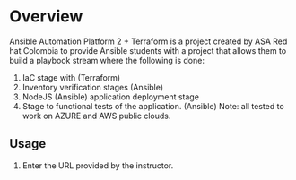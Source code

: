 # Overview

Ansible Automation Platform 2 + Terraform is a project created by ASA Red hat Colombia to provide Ansible students with a project that allows them to build a playbook stream where the following is done:
1. IaC stage with (Terraform)
2. Inventory verification stages (Ansible)
3. NodeJS (Ansible) application deployment stage
4. Stage to functional tests of the application. (Ansible)
Note: all tested to work on AZURE and AWS public clouds.

Usage
---------

1. Enter the URL provided by the instructor.
